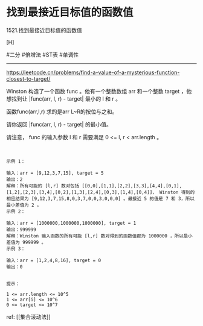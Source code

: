 # 找到最接近目标值的函数值

1521.找到最接近目标值的函数值

[H]

#二分 
#倍增法 
#ST表
#单调性 

---
https://leetcode.cn/problems/find-a-value-of-a-mysterious-function-closest-to-target/

Winston 构造了一个函数 func 。他有一个整数数组 arr 和一个整数 target ，他想找到让 |func(arr, l, r) - target| 最小的 l 和 r 。

函数func(arr,l,r) 求的是arr L~R的按位与之和。

请你返回 |func(arr, l, r) - target| 的最小值。

请注意， func 的输入参数 l 和 r 需要满足 0 <= l, r < arr.length 。

 
```
示例 1：

输入：arr = [9,12,3,7,15], target = 5
输出：2
解释：所有可能的 [l,r] 数对包括 [[0,0],[1,1],[2,2],[3,3],[4,4],[0,1],[1,2],[2,3],[3,4],[0,2],[1,3],[2,4],[0,3],[1,4],[0,4]]， Winston 得到的相应结果为 [9,12,3,7,15,8,0,3,7,0,0,3,0,0,0] 。最接近 5 的值是 7 和 3，所以最小差值为 2 。
示例 2：

输入：arr = [1000000,1000000,1000000], target = 1
输出：999999
解释：Winston 输入函数的所有可能 [l,r] 数对得到的函数值都为 1000000 ，所以最小差值为 999999 。
示例 3：

输入：arr = [1,2,4,8,16], target = 0
输出：0
 

提示：

1 <= arr.length <= 10^5
1 <= arr[i] <= 10^6
0 <= target <= 10^7
```

ref:
[[集合滚动法]]